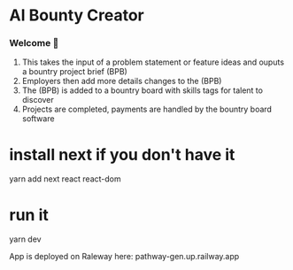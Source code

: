 # AI Bounty Creator
### Welcome 👋

1) This takes the input of a problem statement or feature ideas and ouputs a bountry project brief (BPB)
2) Employers then add more details changes to the (BPB)
3) The (BPB) is added to a bountry board with skills tags for talent to discover
4) Projects are completed, payments are handled by the bountry board software

# install next if you don't have it 
yarn add next react react-dom

# run it 
yarn dev

App is deployed on Raleway here: pathway-gen.up.railway.app
